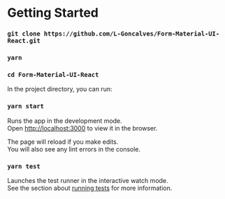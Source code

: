 # Getting Started

### ```git clone https://github.com/L-Goncalves/Form-Material-UI-React.git```

### ```yarn```

### ```cd Form-Material-UI-React```

In the project directory, you can run:

### ```yarn start```

Runs the app in the development mode.\
Open [http://localhost:3000](http://localhost:3000) to view it in the browser.

The page will reload if you make edits.\
You will also see any lint errors in the console.

### ```yarn test```

Launches the test runner in the interactive watch mode.\
See the section about [running tests](https://facebook.github.io/create-react-app/docs/running-tests) for more information.

